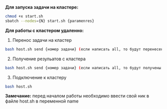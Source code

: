 **Для запуска задачи на кластере:**

```bash
chmod +x start.sh
sbatch --nodes={N} start.sh {paramenres}
```

**Для работы с кластером удаленно:**

1. Перенос задачи на кластер

```bash
bash host.sh send {номер задачи} (если написать all, то будут перенесены все папки)
```

2. Получение резульатов с кластера

```bash
bash host.sh send {номер задачи} (если написать all, то будут получены все результаты)
```

3. Подключение к кластеру

```bash
bash host.sh
```

**Замечание:** перед началом работы необходимо ввести свой ник в файле host.sh в переменной name
